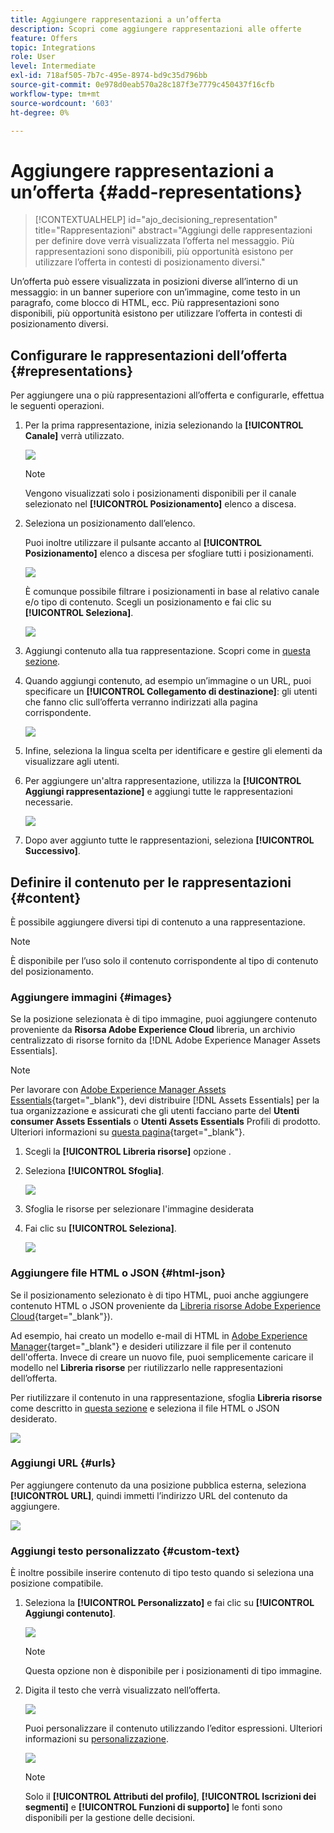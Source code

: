 ```yaml
---
title: Aggiungere rappresentazioni a un’offerta
description: Scopri come aggiungere rappresentazioni alle offerte
feature: Offers
topic: Integrations
role: User
level: Intermediate
exl-id: 718af505-7b7c-495e-8974-bd9c35d796bb
source-git-commit: 0e978d0eab570a28c187f3e7779c450437f16cfb
workflow-type: tm+mt
source-wordcount: '603'
ht-degree: 0%

---
```


# Aggiungere rappresentazioni a un’offerta {#add-representations}

>[!CONTEXTUALHELP]
>id="ajo_decisioning_representation"
>title="Rappresentazioni"
>abstract="Aggiungi delle rappresentazioni per definire dove verrà visualizzata l’offerta nel messaggio. Più rappresentazioni sono disponibili, più opportunità esistono per utilizzare l’offerta in contesti di posizionamento diversi."

Un’offerta può essere visualizzata in posizioni diverse all’interno di un messaggio: in un banner superiore con un’immagine, come testo in un paragrafo, come blocco di HTML, ecc. Più rappresentazioni sono disponibili, più opportunità esistono per utilizzare l’offerta in contesti di posizionamento diversi.

## Configurare le rappresentazioni dell’offerta {#representations}

Per aggiungere una o più rappresentazioni all’offerta e configurarle, effettua le seguenti operazioni.

1. Per la prima rappresentazione, inizia selezionando la **[!UICONTROL Canale]** verrà utilizzato.

   ![](../assets/channel-placement.png)

   >[!NOTE]
   >
   >Vengono visualizzati solo i posizionamenti disponibili per il canale selezionato nel **[!UICONTROL Posizionamento]** elenco a discesa.

1. Seleziona un posizionamento dall’elenco.

   Puoi inoltre utilizzare il pulsante accanto al **[!UICONTROL Posizionamento]** elenco a discesa per sfogliare tutti i posizionamenti.

   ![](../assets/browse-button-placements.png)

   È comunque possibile filtrare i posizionamenti in base al relativo canale e/o tipo di contenuto. Scegli un posizionamento e fai clic su **[!UICONTROL Seleziona]**.

   ![](../assets/browse-placements.png)

1. Aggiungi contenuto alla tua rappresentazione. Scopri come in [questa sezione](#content).

1. Quando aggiungi contenuto, ad esempio un’immagine o un URL, puoi specificare un **[!UICONTROL Collegamento di destinazione]**: gli utenti che fanno clic sull’offerta verranno indirizzati alla pagina corrispondente.

   ![](../assets/offer-destination-link.png)

1. Infine, seleziona la lingua scelta per identificare e gestire gli elementi da visualizzare agli utenti.

1. Per aggiungere un&#39;altra rappresentazione, utilizza la **[!UICONTROL Aggiungi rappresentazione]** e aggiungi tutte le rappresentazioni necessarie.

   ![](../assets/offer-add-representation.png)

1. Dopo aver aggiunto tutte le rappresentazioni, seleziona **[!UICONTROL Successivo]**.

## Definire il contenuto per le rappresentazioni {#content}

È possibile aggiungere diversi tipi di contenuto a una rappresentazione.

>[!NOTE]
>
>È disponibile per l’uso solo il contenuto corrispondente al tipo di contenuto del posizionamento.

### Aggiungere immagini {#images}

Se la posizione selezionata è di tipo immagine, puoi aggiungere contenuto proveniente da **Risorsa Adobe Experience Cloud** libreria, un archivio centralizzato di risorse fornito da [!DNL Adobe Experience Manager Assets Essentials].

>[!NOTE]
>
> Per lavorare con [Adobe Experience Manager Assets Essentials](https://experienceleague.adobe.com/docs/experience-manager-assets-essentials/help/introduction.html){target=&quot;_blank&quot;}, devi distribuire [!DNL Assets Essentials] per la tua organizzazione e assicurati che gli utenti facciano parte del **Utenti consumer Assets Essentials** o **Utenti Assets Essentials** Profili di prodotto. Ulteriori informazioni su [questa pagina](https://experienceleague.adobe.com/docs/experience-manager-assets-essentials/help/get-started-admins/deploy-administer.html){target=&quot;_blank&quot;}.

1. Scegli la **[!UICONTROL Libreria risorse]** opzione .

1. Seleziona **[!UICONTROL Sfoglia]**.

   ![](../assets/offer-browse-asset-library.png)

1. Sfoglia le risorse per selezionare l&#39;immagine desiderata

1. Fai clic su **[!UICONTROL Seleziona]**.

   ![](../assets/offer-select-asset.png)

### Aggiungere file HTML o JSON {#html-json}

Se il posizionamento selezionato è di tipo HTML, puoi anche aggiungere contenuto HTML o JSON proveniente da [Libreria risorse Adobe Experience Cloud](https://experienceleague.adobe.com/docs/experience-manager-assets-essentials/help/introduction.html){target=&quot;_blank&quot;}).

Ad esempio, hai creato un modello e-mail di HTML in [Adobe Experience Manager](https://experienceleague.adobe.com/docs/experience-manager.html){target=&quot;_blank&quot;} e desideri utilizzare il file per il contenuto dell&#39;offerta. Invece di creare un nuovo file, puoi semplicemente caricare il modello nel **Libreria risorse** per riutilizzarlo nelle rappresentazioni dell’offerta.

Per riutilizzare il contenuto in una rappresentazione, sfoglia **Libreria risorse** come descritto in [questa sezione](#images) e seleziona il file HTML o JSON desiderato.

![](../assets/offer-browse-asset-library-json.png)

### Aggiungi URL {#urls}

Per aggiungere contenuto da una posizione pubblica esterna, seleziona **[!UICONTROL URL]**, quindi immetti l’indirizzo URL del contenuto da aggiungere.

![](../assets/offer-content-url.png)

### Aggiungi testo personalizzato {#custom-text}

È inoltre possibile inserire contenuto di tipo testo quando si seleziona una posizione compatibile.

1. Seleziona la **[!UICONTROL Personalizzato]** e fai clic su **[!UICONTROL Aggiungi contenuto]**.

   ![](../assets/offer-add-content.png)

   >[!NOTE]
   >
   >Questa opzione non è disponibile per i posizionamenti di tipo immagine.

1. Digita il testo che verrà visualizzato nell’offerta.

   ![](../assets/offer-text-content.png)

   Puoi personalizzare il contenuto utilizzando l’editor espressioni. Ulteriori informazioni su [personalizzazione](../../personalization/personalize.md#use-expression-editor).

   ![](../assets/offer-personalization.png)

   >[!NOTE]
   >
   >Solo il **[!UICONTROL Attributi del profilo]**, **[!UICONTROL Iscrizioni dei segmenti]** e **[!UICONTROL Funzioni di supporto]** le fonti sono disponibili per la gestione delle decisioni.


